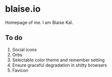 # blaise.io

Homepage of me. I am Blaise Kal.

## To do

1. Social icons
1. Orbs
1. Selectable color theme and remember setting
1. Ensure graceful degradation in shitty browsers
1. Favicon
